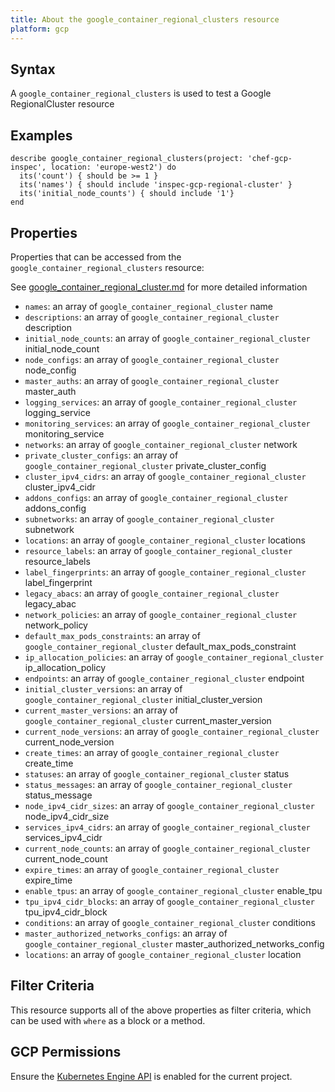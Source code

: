 ```yaml
---
title: About the google_container_regional_clusters resource
platform: gcp
---
```


## Syntax
A `google_container_regional_clusters` is used to test a Google RegionalCluster resource

## Examples
```
describe google_container_regional_clusters(project: 'chef-gcp-inspec', location: 'europe-west2') do
  its('count') { should be >= 1 }
  its('names') { should include 'inspec-gcp-regional-cluster' }
  its('initial_node_counts') { should include '1'}
end
```

## Properties
Properties that can be accessed from the `google_container_regional_clusters` resource:

See [google_container_regional_cluster.md](google_container_regional_cluster.md) for more detailed information
  * `names`: an array of `google_container_regional_cluster` name
  * `descriptions`: an array of `google_container_regional_cluster` description
  * `initial_node_counts`: an array of `google_container_regional_cluster` initial_node_count
  * `node_configs`: an array of `google_container_regional_cluster` node_config
  * `master_auths`: an array of `google_container_regional_cluster` master_auth
  * `logging_services`: an array of `google_container_regional_cluster` logging_service
  * `monitoring_services`: an array of `google_container_regional_cluster` monitoring_service
  * `networks`: an array of `google_container_regional_cluster` network
  * `private_cluster_configs`: an array of `google_container_regional_cluster` private_cluster_config
  * `cluster_ipv4_cidrs`: an array of `google_container_regional_cluster` cluster_ipv4_cidr
  * `addons_configs`: an array of `google_container_regional_cluster` addons_config
  * `subnetworks`: an array of `google_container_regional_cluster` subnetwork
  * `locations`: an array of `google_container_regional_cluster` locations
  * `resource_labels`: an array of `google_container_regional_cluster` resource_labels
  * `label_fingerprints`: an array of `google_container_regional_cluster` label_fingerprint
  * `legacy_abacs`: an array of `google_container_regional_cluster` legacy_abac
  * `network_policies`: an array of `google_container_regional_cluster` network_policy
  * `default_max_pods_constraints`: an array of `google_container_regional_cluster` default_max_pods_constraint
  * `ip_allocation_policies`: an array of `google_container_regional_cluster` ip_allocation_policy
  * `endpoints`: an array of `google_container_regional_cluster` endpoint
  * `initial_cluster_versions`: an array of `google_container_regional_cluster` initial_cluster_version
  * `current_master_versions`: an array of `google_container_regional_cluster` current_master_version
  * `current_node_versions`: an array of `google_container_regional_cluster` current_node_version
  * `create_times`: an array of `google_container_regional_cluster` create_time
  * `statuses`: an array of `google_container_regional_cluster` status
  * `status_messages`: an array of `google_container_regional_cluster` status_message
  * `node_ipv4_cidr_sizes`: an array of `google_container_regional_cluster` node_ipv4_cidr_size
  * `services_ipv4_cidrs`: an array of `google_container_regional_cluster` services_ipv4_cidr
  * `current_node_counts`: an array of `google_container_regional_cluster` current_node_count
  * `expire_times`: an array of `google_container_regional_cluster` expire_time
  * `enable_tpus`: an array of `google_container_regional_cluster` enable_tpu
  * `tpu_ipv4_cidr_blocks`: an array of `google_container_regional_cluster` tpu_ipv4_cidr_block
  * `conditions`: an array of `google_container_regional_cluster` conditions
  * `master_authorized_networks_configs`: an array of `google_container_regional_cluster` master_authorized_networks_config
  * `locations`: an array of `google_container_regional_cluster` location

## Filter Criteria
This resource supports all of the above properties as filter criteria, which can be used
with `where` as a block or a method.

## GCP Permissions

Ensure the [Kubernetes Engine API](https://console.cloud.google.com/apis/library/container.googleapis.com/) is enabled for the current project.

